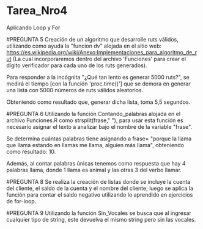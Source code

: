 # Tarea_Nro4
Aplicando Loop y For

#PREGUNTA 5 Creación de un algoritmo que desarrolle ruts válidos, utilizando como ayuda la "funcion dv" alojada en el sitio web: https://es.wikipedia.org/wiki/Anexo:Implementaciones_para_algoritmo_de_rut (La cual incorporaremos dentro del archivo 'Funciones' para crear el dígito verificador para cada uno de los ruts generados).

Para responder a la incógnita "¿Qué tan lento es generar 5000 ruts?", se medirá el tiempo [con la función 'proc.time()'] que se demora en generar una lista con 5000 números de ruts válidos aleatorios.

Obteniendo como resultado que, generar dicha lista, toma 5,5 segundos.

#PREGUNTA 6 Utilizando la función Contando_palabras alojada en el archivo Funciones.R como strsplit(frase," "), para usar esta función es necesario asignar el texto a analizar bajo el nombre de la variable "frase".

Se determina cuántas palabras tiene asignando a frase= "porque la llama que llama estando en llamas me llama, alguien más llama", obteniendo como resultado: 10.

Además, al contar palabras únicas tenemos como respuesta que hay 4 palabras llama, donde 1 llama es animal y las otras 3 del verbo llamar.

#PREGUNTA 8 Se realiza la creación de listas donde se incluye la cuenta del cliente, el saldo de la cuenta y el nombre del cliente; luego se aplica la función para contar el saldo negativo utilizando lo aprendido en ejercicios de for-loop.

#PREGUNTA 9 Utilizando la función Sin_Vocales se busca que al ingresar cualquier tipo de string, este devuelva el mismo string pero sin las vocales.
